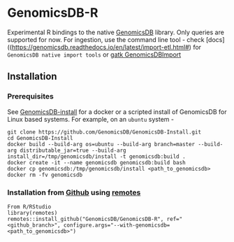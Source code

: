 # GenomicsDB-R
Experimental R bindings to the native [GenomicsDB](https://github.com/GenomicsDB/GenomicsDB) library. Only queries are supported for now. For ingestion, use the command line tool - check [docs]((https://genomicsdb.readthedocs.io/en/latest/import-etl.html#)  for `GenomicsDB native import tools` or [gatk GenomicsDBImport](https://gatk.broadinstitute.org/hc/en-us/articles/13832686645787-GenomicsDBImport)

## Installation

### Prerequisites
See [GenomicsDB-install](https://github.com/GenomicsDB/GenomicsDB-Install) for a docker or a scripted install of GenomicsDB for Linux based systems. For example, on an `ubuntu` system -
```
git clone https://github.com/GenomicsDB/GenomicsDB-Install.git
cd GenomicsDB-Install
docker build --build-arg os=ubuntu --build-arg branch=master --build-arg distributable_jar=true --build-arg install_dir=/tmp/genomicsdb/install -t genomicsdb:build .
docker create -it --name genomicsdb genomicsdb:build bash
docker cp genomicsdb:/tmp/genomicsdb/install <path_to_genomicsdb>
docker rm -fv genomicsdb
```

### Installation from [Github](https://github.com/GenomicsDB/GenomicsDB-R) using [remotes](https://cran.r-project.org/package=remotes)
```
From R/RStudio
library(remotes)
remotes::install_github("GenomicsDB/GenomicsDB-R", ref="<github_branch>", configure.args="--with-genomicsdb=<path_to_genomicsdb>")
```
